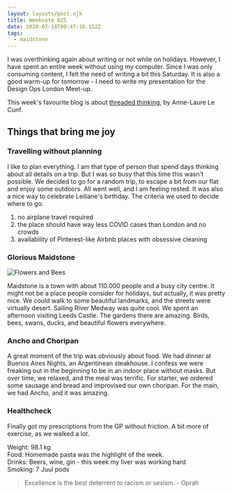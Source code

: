 ```yaml
---
layout: layouts/post.njk
title: Weeknote 025
date: 2020-07-18T09:47:16.152Z
tags:
  - maidstone
---
```

I was overthinking again about writing or not while on holidays. However, I have spent an entire week without using my computer. Since I was only consuming content, I felt the need of writing a bit this Saturday. It is also a good warm-up for tomorrow - I need to write my presentation for the Design Ops London Meet-up.

This week's favourite blog is about [threaded thinking](https://www.mentalnodes.com/threaded-thinking-instead-of-linear-thinking), by Anne-Laure Le Cunf.

## Things that bring me joy

### Travelling without planning

I like to plan everything. I am that type of person that spend days thinking about all details on a trip. But I was so busy that this time this wasn't possible. We decided to go for a random trip, to escape a bit from our flat and enjoy some outdoors. All went well, and I am feeling rested. It was also a nice way to celebrate Leiliane's birthday. The criteria we used to decide where to go:

1. no airplane travel required
2. the place should have way less COVID cases than London and no crowds
3. availability of Pinterest-like Airbnb places with obsessive cleaning

### Glorious Maidstone

![Flowers and Bees ](/images/flowers_leeds_castle.jpg "Flowers and Bees ")

Maidstone is a town with about 110.000 people and a busy city centre. It might not be a place people consider for holidays, but actually, it was pretty nice. We could walk to some beautiful landmarks, and the streets were virtually desert. Sailing River Medway was quite cool. We spent an afternoon visiting Leeds Castle. The gardens there are amazing. Birds, bees, swans, ducks, and beautiful flowers everywhere.

### Ancho and Choripan

A great moment of the trip was obviously about food. We had dinner at Buenos Aires Nights, an Argentinean steakhouse. I confess we were freaking out in the beginning to be in an indoor place without masks. But over time, we relaxed, and the meal was terrific. For starter, we ordered some sausage and bread and improvised our own choripan. For the main, we had Ancho, and it was amazing.

### Healthcheck

Finally got my prescriptions from the GP without friction. A bit more of exercise, as we walked a lot.

Weight: 98.1 kg\
Food: Homemade pasta was the highlight of the week.\
Drinks: Beers, wine, gin - this week my liver was working hard\
Smoking: 7 Juul pods

> Excellence is the best deterrent to racism or sexism. - Oprah